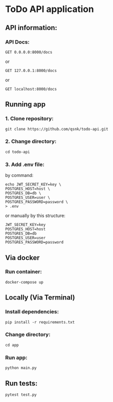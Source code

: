 # ToDo API application
## API information:
### API Docs:
```
GET 0.0.0.0:8000/docs
```
or
```
GET 127.0.0.1:8000/docs
```
or
```
GET localhost:8000/docs
```
## Running app 
### 1. Clone repository:
```
git clone https://github.com/qsnk/todo-api.git
```
### 2. Change directory:
```
cd todo-api
```
### 3. Add .env file:
by command:
```
echo JWT_SECRET_KEY=key \
POSTGRES_HOST=host \
POSTGRES_DB=db \
POSTGRES_USER=user \
POSTGRES_PASSWORD=password \
> .env
```
or manually by this structure:
```
JWT_SECRET_KEY=key
POSTGRES_HOST=host
POSTGRES_DB=db
POSTGRES_USER=user
POSTGRES_PASSWORD=password
```
## Via docker
### Run container:
```
docker-compose up
```
## Locally (Via Terminal)
### Install dependencies:
```
pip install -r requirements.txt
```
### Change directory:
```
cd app
```
### Run app:
```
python main.py
```
## Run tests:
```
pytest test.py
```